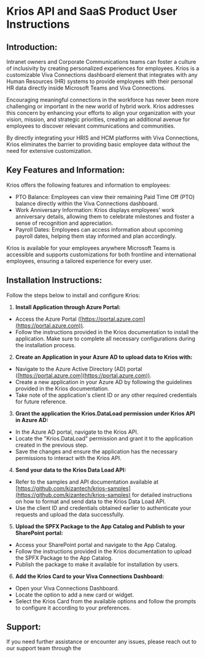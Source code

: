 # Krios API and SaaS Product User Instructions

## Introduction:
Intranet owners and Corporate Communications teams can foster a culture of inclusivity by creating personalized experiences for employees. Krios is a customizable Viva Connections dashboard element that integrates with any Human Resources (HR) systems to provide employees with their personal HR data directly inside Microsoft Teams and Viva Connections.

Encouraging meaningful connections in the workforce has never been more challenging or important in the new world of hybrid work. Krios addresses this concern by enhancing your efforts to align your organization with your vision, mission, and strategic priorities, creating an additional avenue for employees to discover relevant communications and communities.

By directly integrating your HRIS and HCM platforms with Viva Connections, Krios eliminates the barrier to providing basic employee data without the need for extensive customization.

## Key Features and Information:
Krios offers the following features and information to employees:

- PTO Balance: Employees can view their remaining Paid Time Off (PTO) balance directly within the Viva Connections dashboard.
- Work Anniversary Information: Krios displays employees' work anniversary details, allowing them to celebrate milestones and foster a sense of recognition and appreciation.
- Payroll Dates: Employees can access information about upcoming payroll dates, helping them stay informed and plan accordingly.

Krios is available for your employees anywhere Microsoft Teams is accessible and supports customizations for both frontline and international employees, ensuring a tailored experience for every user.

## Installation Instructions:
Follow the steps below to install and configure Krios:

1. **Install Application through Azure Portal:**

- Access the Azure Portal ([https://portal.azure.com](https://portal.azure.com)).
- Follow the instructions provided in the Krios documentation to install the application. Make sure to complete all necessary configurations during the installation process.

2. **Create an Application in your Azure AD to upload data to Krios with:**

- Navigate to the Azure Active Directory (AD) portal ([https://portal.azure.com](https://portal.azure.com)).
- Create a new application in your Azure AD by following the guidelines provided in the Krios documentation.
- Take note of the application's client ID or any other required credentials for future reference.

3. **Grant the application the Krios.DataLoad permission under Krios API in Azure AD:**

- In the Azure AD portal, navigate to the Krios API.
- Locate the "Krios.DataLoad" permission and grant it to the application created in the previous step.
- Save the changes and ensure the application has the necessary permissions to interact with the Krios API.

4. **Send your data to the Krios Data Load API:**

- Refer to the samples and API documentation available at [https://github.com/kizantech/krios-samples](https://github.com/kizantech/krios-samples) for detailed instructions on how to format and send data to the Krios Data Load API.
- Use the client ID and credentials obtained earlier to authenticate your requests and upload the data successfully.

5. **Upload the SPFX Package to the App Catalog and Publish to your SharePoint portal:**

- Access your SharePoint portal and navigate to the App Catalog.
- Follow the instructions provided in the Krios documentation to upload the SPFX Package to the App Catalog.
- Publish the package to make it available for installation by users.

6. **Add the Krios Card to your Viva Connections Dashboard:**

- Open your Viva Connections Dashboard.
- Locate the option to add a new card or widget.
- Select the Krios Card from the available options and follow the prompts to configure it according to your preferences.

## Support:
If you need further assistance or encounter any issues, please reach out to our support team through the
